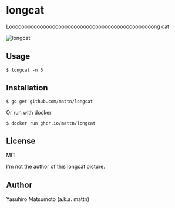 # longcat

Looooooooooooooooooooooooooooooooooooooooooooooong cat

![longcat](https://raw.githubusercontent.com/mattn/longcat/master/screenshot.png)

## Usage

```
$ longcat -n 6
```

## Installation

```
$ go get github.com/mattn/longcat
```

Or run with docker

```
$ docker run ghcr.io/mattn/longcat
```

## License

MIT

I'm not the author of this longcat picture.

## Author

Yasuhiro Matsumoto (a.k.a. mattn)
